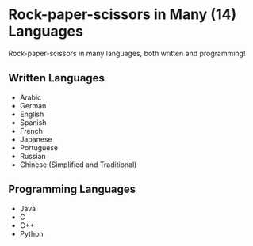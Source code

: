 Rock-paper-scissors in Many (14) Languages
=========================================

Rock-paper-scissors in many languages, both written and programming!

Written Languages
-----------------

- Arabic
- German
- English
- Spanish
- French
- Japanese
- Portuguese
- Russian
- Chinese (Simplified and Traditional)

Programming Languages
---------------------

- Java
- C
- C++
- Python
